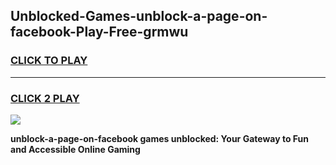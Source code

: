 
## Unblocked-Games-unblock-a-page-on-facebook-Play-Free-grmwu
<h3>
<a href="https://premium76.site?title=unblock-a-page-on-facebook&ref=18A1">CLICK TO PLAY</a></h3>
<hr>

<h3>
<a href="https://premium76.site?title=unblock-a-page-on-facebook&ref=18A1">CLICK 2 PLAY</a>
  
</h3>

<a href="https://premium76.site?title=unblock-a-page-on-facebook&ref=18A1"><img src="https://clearcache.store/games.png"></a>


**unblock-a-page-on-facebook games unblocked: Your Gateway to Fun and Accessible Online Gaming**

